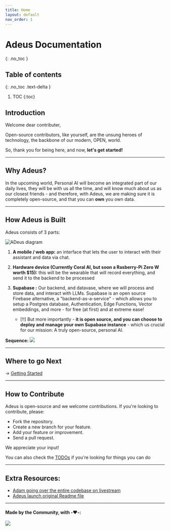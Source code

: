 ```yaml
---
title: Home
layout: default
nav_order: 1
---
```


# Adeus Documentation
{: .no_toc }

## Table of contents
{: .no_toc .text-delta }

1. TOC
{:toc}

## Introduction

Welcome dear contributer,

Open-source contributors, like yourself, are the unsung heroes of technology, the backbone of our modern, OPEN, world.

So, thank you for being here, and now, **let's get started!**

---

## Why Adeus?

In the upcoming world, Personal AI will become an integrated part of our daily lives, they will be with us all the time, and will know much about us as our closest friends - and therefore, with Adeus, we are making sure it is completely open-source, and that you can **own** you own data.

--- 

## How Adeus is Built

Adeus consists of 3 parts:

![ADeus diagram](./images/adeus_diagram.png)

1. **A mobile / web app:**
   an interface that lets the user to interact with their assistant and data via chat.

2. **Hardware device (Currently Coral AI, but soon a Rasberry-Pi Zero W worth $15):** this will be the wearable that will record everything, and send it to the backend to be processed
3. **Supabase :** Our backend, and datavase, where we will process and store data, and interact with LLMs.
   Supabase is an open source Firebase alternative, a "backend-as-a-service" - which allows you to setup a Postgres database, Authentication, Edge Functions, Vector embeddings, and more - for free (at first) and at extreme ease!
   - [!!] But more importantly - **it is open source, and you can choose to deploy and manage your own Supabase instance** - which us crucial for our mission: A truly open-source, personal AI.

**Sequence:**
<a href="https://github.com/adamcohenhillel/ADeus/blob/main/docs/guides/sequence.md">
   <img src="./images/mermaid.png">
</a>

---

## Where to go Next

-> [Getting Started](https://docs.adeus.ai/getting_started.html)

---

## How to Contribute

Adeus is open-source and we welcome contributions. If you're looking to contribute, please:

- Fork the repository.
- Create a new branch for your feature.
- Add your feature or improvement.
- Send a pull request.

We appreciate your input!

You can also check the [TODOs](https://github.com/adamcohenhillel/ADeus/blob/main/TODO.md) if you're looking for things you can do

---

## Extra Resources:

- [Adam going over the entire codebase on livestream](https://www.youtube.com/watch?v=NoKahoN7nYE)
- [Adeus launch original Readme file](https://docs.adeus.ai/archive/launch_readme.html)

---


#### Made by the Community, with -❤️-:

<a href="https://github.com/adamcohenhillel/ADeus/graphs/contributors">
  <img src="https://contrib.rocks/image?repo=adamcohenhillel/ADeus" />
</a>
